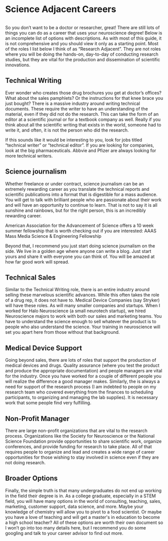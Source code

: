 # Science Adjacent Careers
```{contents}
```
So you don’t want to be a doctor or researcher, great! There are still lots of things you can do as a career that uses your neuroscience degree!  Below is an incomplete list of options with descriptions. As with most of this guide, it is not comprehensive and you should view it only as a starting point. Most of the roles I list below I think of as “Research Adjacent”. They are not roles where you will be doing the hands-on, day-to-day of conducting research studies, but they are vital for the production and dissemination of scientific innovations.

## Technical Writing
Ever wonder who creates those drug brochures you get at doctor’s offices? What about the sales pamphlets? Or the instructions for that knee brace you just bought? There is a massive industry around writing technical documents. These require the writer to have an understanding of the material, even if they did not do the research. This can take the form of an editor at a scientific journal or for a textbook company as well. Really if you think about all the scientific writing that exists in the world, someone had to write it, and often, it is not the person who did the research.

If this sounds like it would be interesting to you, look for jobs titled “technical writer” or “technical editor”. If you are looking for companies, look at the big pharmaceuticals. Abbvie and Pfizer are always looking for more technical writers.

## Science journalism
Whether freelance or under contract, science journalism can be an extremely rewarding career as you translate the technical reports and scientific publications into a format that is digestible for a mass audience. You will get to talk with brilliant people who are passionate about their work and will have an opportunity to continue to learn.  That is not to say it is all sunshine and rainbows, but for the right person, this is an incredibly rewarding career. 

American Association for the Advancement of Science offers a 10 week summer fellowship that is worth checking out if you are interested: AAAS Mass Media Science & Engineering Fellowship

Beyond that, I recommend you just start doing science journalism on the side. We live in a golden age where anyone can write a blog. Just start yours and share it with everyone you can think of. You will be amazed at how far good work will spread.

## Technical Sales
Similar to the Technical Writing role, there is an entire industry around selling these marvelous scientific advances. While this often takes the role of a drug rep, it does not have to. Medical Device Companies (say Stryker) will have these roles. As will many smaller companies and startups. When I worked for Halo Neuroscience (a small neurotech startup), we hired Neuroscience majors to work with both our sales and marketing teams. You have to understand the science enough to sell whatever the product is to people who also understand the science. Your training in neuroscience will set you apart here from those without that background.

## Medical Device Support
Going beyond sales, there are lots of roles that support the production of medical devices and drugs. Quality assurance (where you test the product and produce the appropriate documentation) and people managers are vital for the industry. Once you have worked for a couple of different people you will realize the difference a good manager makes. Similarly, the is always a need for support of the research process (I am indebted to people on my research team who covered everything from the finances to scheduling participants, to organizing and managing the lab supplies). It is necessary work that some people find very fulfilling.

## Non-Profit Manager
There are large non-profit organizations that are vital to the research process. Organizations like the Society for Neuroscience or the National Science Foundation provide opportunities to share scientific work, organize conferences, and provide funding for research to take place. All of that requires people to organize and lead and creates a wide range of career opportunities for those wishing to stay involved in science even if they are not doing research.

## Broader Options
Finally, the simple truth is that many undergraduates do not end up working in the field their degree is in. As a college graduate, especially in a STEM field, you will have many options in the world of consulting, teaching, sales, marketing, customer support, data science, and more. Maybe your knowledge of chemistry will allow you to pivot to a food scientist. Or maybe you have a love of teaching and will get a master's in education to become a high school teacher? All of these options are worth their own document so I won’t go into too many details here, but I recommend you do some googling and talk to your career advisor to find out more.

